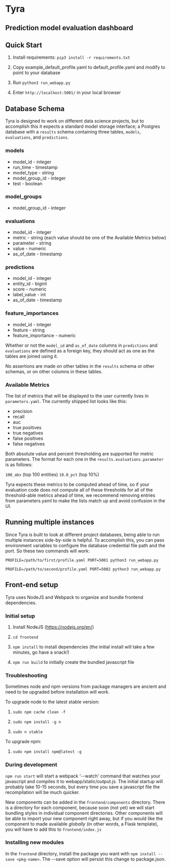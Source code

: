 # Tyra

## Prediction model evaluation dashboard

## Quick Start

1. Install requirements: `pip3 install -r requirements.txt`

2. Copy example_default_profile.yaml to default_profile.yaml and modify to point to your database

3. Run `python3 run_webapp.py`

4. Enter `http://localhost:5001/` in your local browser

## Database Schema
Tyra is designed to work on different data science projects, but to accomplish this it expects a standard model storage interface; a Postgres database with a `results` schema containing three tables, `models`, `evaluations`, and `predictions`.

### models
- model_id - integer
- run_time - timestamp
- model_type - string
- model_group_id - integer
- test - boolean

### model_groups
- model_group_id - integer

### evaluations
- model_id - integer
- metric - string (each value should be one of the Available Metrics below)
- parameter - string
- value - numeric
- as_of_date - timestamp

### predictions
- model_id - integer
- entity_id - bigint
- score - numeric
- label_value - int
- as_of_date - timestamp

### feature_importances
- model_id - integer
- feature - string
- feature_importance - numeric

Whether or not the `model_id` and `as_of_date` columns in `predictions` and `evaluations` are defined as a foreign key, they should act as one as the tables are joined using it.

No assertions are made on other tables in the `results` schema or other schemas, or on other columns in these tables.

### Available Metrics
The list of metrics that will be displayed to the user currently lives in `parameters.yaml`. The currently shipped list looks like this:
- precision
- recall
- auc
- true positives
- true negatives
- false positives
- false negatives

Both absolute value and percent thresholding are supported for metric parameters. The format for each one in the `results.evaluations.parameter` is as follows:

`100_abs` (top 100 entities)
`10.0_pct` (top 10%)

Tyra expects these metrics to be computed ahead of time, so if your evaluation code does not compute all of these thresholds for all of the threshold-able metrics ahead of time, we recommend removing entries from parameters.yaml to make the lists match up and avoid confusion in the UI.


## Running multiple instances
Since Tyra is built to look at different project databases, being able to run multiple instances side-by-side is helpful. To accomplish this, you can pass environment variables to configure the database credential file path and the port. So these two commands will work:

`PROFILE=/path/to/first/profile.yaml PORT=5001 python3 run_webapp.py`

`PROFILE=/path/to/second/profile.yaml PORT=5002 python3 run_webapp.py`

## Front-end setup

Tyra uses NodeJS and Webpack to organize and bundle frontend dependencies.

### Initial setup
1. Install NodeJS (https://nodejs.org/en/)

2. `cd frontend`

3. `npm install` to install dependencies (the initial install will take a few minutes, go have a snack!)

4. `npm run build` to initially create the bundled javascript file

### Troubleshooting

Sometimes node and npm versions from package managers are ancient and need to be upgraded before installation will work.

To upgrade node to the latest stable version:

1. `sudo npm cache clean -f`

2. `sudo npm install -g n`

3. `sudo n stable`

To upgrade npm:

1. `sudo npm install npm@latest -g`

### During development
`npm run start` will start a webpack '--watch' command that watches your javascript and compiles it to webapp/static/output.js. The initial startup will probably take 10-15 seconds, but every time you save a javascript file the recompilation will be much quicker.

New components can be added in the `frontend/components` directory. There is a directory for each component, because soon (not yet) we will start bundling styles in individual component directories. Other components will be able to import your new component right away, but if you would like the component to made available *globally* (in other words, a Flask template), you will have to add this to `frontend/index.js`

### Installing new modules
In the `frontend` directory, install the package you want with `npm install --save <pkg-name>`. The --save option will persist this change to package.json.
